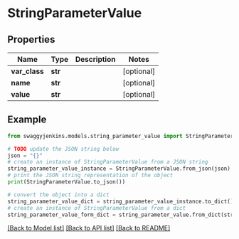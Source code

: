 # StringParameterValue


## Properties

Name | Type | Description | Notes
------------ | ------------- | ------------- | -------------
**var_class** | **str** |  | [optional] 
**name** | **str** |  | [optional] 
**value** | **str** |  | [optional] 

## Example

```python
from swaggyjenkins.models.string_parameter_value import StringParameterValue

# TODO update the JSON string below
json = "{}"
# create an instance of StringParameterValue from a JSON string
string_parameter_value_instance = StringParameterValue.from_json(json)
# print the JSON string representation of the object
print(StringParameterValue.to_json())

# convert the object into a dict
string_parameter_value_dict = string_parameter_value_instance.to_dict()
# create an instance of StringParameterValue from a dict
string_parameter_value_form_dict = string_parameter_value.from_dict(string_parameter_value_dict)
```
[[Back to Model list]](../README.md#documentation-for-models) [[Back to API list]](../README.md#documentation-for-api-endpoints) [[Back to README]](../README.md)


